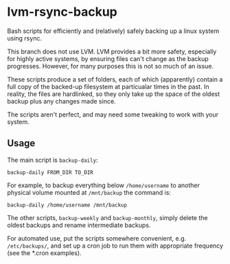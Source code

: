 lvm-rsync-backup
================

Bash scripts for efficiently and (relatively) safely backing up a
linux system using rsync.

This branch does not use LVM.  LVM provides a bit more safety,
especially for highly active systems, by ensuring files can't change
as the backup progresses.  However, for many purposes this is not
so much of an issue.

These scripts produce a set of folders, each of which (apparently) contain
a full copy of the backed-up filesystem at particualar times in the
past.  In reality, the files are hardlinked, so they only take up the
space of the oldest backup plus any changes made since.

The scripts aren't perfect, and may need some tweaking to work with
your system.

Usage
-----

The main script is `backup-daily`:

    backup-daily FROM_DIR TO_DIR

For example, to backup everything below `/home/username` to another
physical volume mounted at `/mnt/backup` the command is:

    backup-daily /home/username /mnt/backup

The other scripts, `backup-weekly` and `backup-monthly`, simply delete
the oldest backups and rename intermediate backups.

For automated use, put the scripts somewhere convenient,
e.g. `/etc/backups/`, and set up a cron job to run them with
appropriate frequency (see the *.cron examples).
